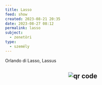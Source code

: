 ```yaml
---
title: Lasso
feed: show
created: 2023-08-21 20:35
date: 2023-08-27 08:12
permalink: lasso
subject:
  - zenetöri
type:
  - személy
---
```


Orlando di Lasso, Lassus



## <p style="text-align: center;"><img src="https://chart.googleapis.com/chart?cht=qr&chl=https://notes.andrasdenes.com/lasso&chs=180x180&choe=UTF-8&chld=L|2" alt="qr code"></p>

